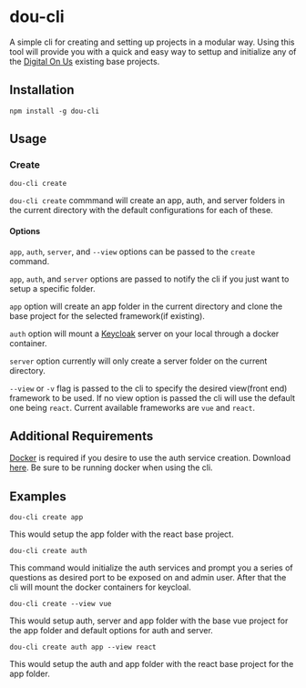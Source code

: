 # dou-cli

A simple cli for creating and setting up projects in a modular way.
Using this tool will provide you with a quick and easy way to settup and
initialize any of the [Digital On Us](http://www.digitalonus.com) existing base projects.


## Installation

    npm install -g dou-cli


## Usage

### Create

    dou-cli create


`dou-cli create` commmand will create an app, auth, and server folders
in the current directory with the default configurations for each of
these.

#### Options

`app`, `auth`, `server`, and `--view` options can be passed to the
`create` command.

`app`, `auth`, and `server` options are passed to notify the cli if you
just want to setup a specific folder.

`app` option will create an app folder in the current directory and
clone the base project for the selected framework(if existing).

`auth` option will mount a [Keycloak](https://www.keycloak.com) server on your local through a docker
container.

`server` option currently will only create a server folder on the
current directory.

`--view` or `-v` flag is passed to the cli to specify the desired
view(front end) framework to be used. If no view option is passed the
cli will use the default one being `react`.
Current available frameworks are `vue` and `react`.

## Additional Requirements

[Docker](https://www.docker.com) is required if you desire to use the
auth service creation. Download [here](https://www.docker.com/get-docker).
Be sure to be running docker when using the cli.

## Examples

    dou-cli create app

This would setup the app folder with the react base project.

    dou-cli create auth

This command would initialize the auth services and prompt you a series
of questions as desired port to be exposed on and admin user. After that
the cli will mount the docker containers for keycloal.

    dou-cli create --view vue

This would setup auth, server and app folder with the base vue project
for the app folder and default options for auth and server.


    dou-cli create auth app --view react

This would setup the auth and app folder with the react base project for
the app folder.
